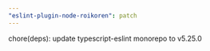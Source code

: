```yaml
---
"eslint-plugin-node-roikoren": patch
---
```


chore(deps): update typescript-eslint monorepo to v5.25.0

